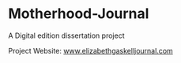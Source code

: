 # Motherhood-Journal
A Digital edition dissertation project

Project Website: www.elizabethgaskelljournal.com 
